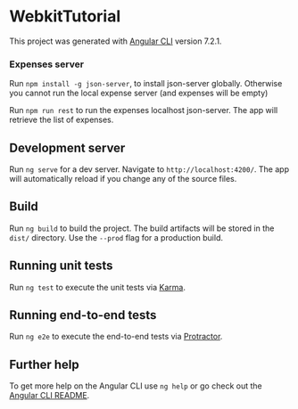 # WebkitTutorial

This project was generated with [Angular CLI](https://github.com/angular/angular-cli) version 7.2.1.

### Expenses server

Run `npm install -g json-server`, to install json-server globally.  Otherwise you cannot run the local expense server (and expenses will be empty)

Run `npm run rest` to run the expenses localhost json-server.   The app will retrieve the list of expenses.

## Development server

Run `ng serve` for a dev server. Navigate to `http://localhost:4200/`. The app will automatically reload if you change any of the source files.

## Build

Run `ng build` to build the project. The build artifacts will be stored in the `dist/` directory. Use the `--prod` flag for a production build.

## Running unit tests

Run `ng test` to execute the unit tests via [Karma](https://karma-runner.github.io).

## Running end-to-end tests

Run `ng e2e` to execute the end-to-end tests via [Protractor](http://www.protractortest.org/).

## Further help

To get more help on the Angular CLI use `ng help` or go check out the [Angular CLI README](https://github.com/angular/angular-cli/blob/master/README.md).
